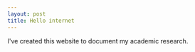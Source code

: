 ```yaml
---
layout: post
title: Hello internet
---
```


I've created this website to document my academic research.
